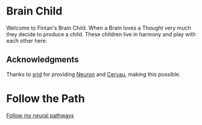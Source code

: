 # Brain Child

Welcome to Fintan's Brain Child. When a Brain loves a Thought very much they
decide to produce a child. These children live in harmony and play with each
other here.

## Acknowledgments

Thanks to [srid](srid) for providing
[Neuron](neuron) and [Cervau](cerveau), making this possible.

# Follow the Path

[Follow my neural pathways](https://www.cerveau.app/-/FintanH/brain-child/master/index)

[cerveau]: https://www.cerveau.app/
[neuron]: https://neuron.zettel.page/
[srid]: (https://github.com/srid/neuron-template)
